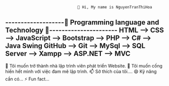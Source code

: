                                     👋 Hi, My name is NguyenTranThiHoa
                      
 -------------------👀 Programming language and Technology 👀----------------------
  HTML --> CSS --> JavaScript --> Bootstrap --> PHP --> C# --> Java Swing 
  GitHub --> Git --> MySql --> SQL Server --> Xampp --> ASP.NET --> MVC 
 ------------------------------------------------------------------------------------------------------------------------------------------------------

 🌱 Tôi muốn trở thành nhà lập trình viên phát triển Website.
 💞️ Tôi muốn cống hiến hết mình với việc đam mê lập trình. 
 📫 Sở thích của tôi....
 😄 Kỹ năng cần có...
 ⚡ Fun fact...
